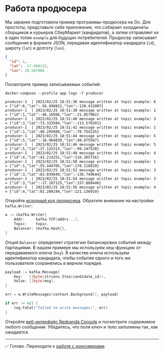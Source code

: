 # Работа продюсера

Мы заранее подготовили пример программы-продюсера на Go. Для простоты, представьте себе приложение, что собирает координаты сборщиков и курьеров СберМаркет (кандидатов), а затем отправляет их в один топик `example` для будущих потребителей. Продюсер записывает сообщения в формате JSON, передавая идентификатор кандидата (`id`), широту (`lat`) и долготу (`lon`).

```json
{
  "id": 1,
  "lat": -17.000132,
  "lon": 28.587008
}
```

Посмотрите пример записываемых событий:

```
docker-compose --profile app logs -f producer
```

```
producer-1  | 2023/02/25 18:51:36 message written at topic example: 6 = {"id":6,"lat":-56.998822,"lon":-120.432007}
producer-1  | 2023/02/25 18:51:38 message written at topic example: 1 = {"id":1,"lat":-46.10566,"lon":-21.857902}
producer-1  | 2023/02/25 18:51:40 message written at topic example: 3 = {"id":3,"lat":73.333584,"lon":-113.570201}
producer-1  | 2023/02/25 18:51:42 message written at topic example: 1 = {"id":1,"lat":40.295088,"lon":-78.754235}
producer-1  | 2023/02/25 18:51:44 message written at topic example: 5 = {"id":5,"lat":-16.964839,"lon":40.875567}
producer-1  | 2023/02/25 18:51:46 message written at topic example: 5 = {"id":5,"lat":37.125313,"lon":-99.247528}
producer-1  | 2023/02/25 18:51:48 message written at topic example: 4 = {"id":4,"lat":43.214251,"lon":116.305726}
producer-1  | 2023/02/25 18:51:50 message written at topic example: 1 = {"id":1,"lat":55.444785,"lon":170.116819}
producer-1  | 2023/02/25 18:51:52 message written at topic example: 3 = {"id":3,"lat":83.039649,"lon":-136.749644}
producer-1  | 2023/02/25 18:51:54 message written at topic example: 3 = {"id":3,"lat":-17.167125,"lon":157.868446}
producer-1  | 2023/02/25 18:51:56 message written at topic example: 4 = {"id":4,"lat":81.208194,"lon":121.136919}
```

Откройте [исходный код продюсера](../../examples/producer/main.go). Обратите внимание на настройки `kafka.Writer`:

```go
w := &kafka.Writer{
    Addr:     kafka.TCP(addrs...),
    Topic:    topic,
    Balancer: &kafka.Hash{},
}
```

Опция `Balancer` определяет стратегию балансировки событий между партициями. В нашем примере мы используем хеш-функцию от передаваемого ключа (`key`). В качестве ключа используем идентификатор кандидата, чтобы события одного и того же пользователя сохранялись в верном порядке.

```go
payload := kafka.Message{
    Key:   []byte(strconv.Itoa(candidate_id)),
    Value: []byte(msg),
}

err = w.WriteMessages(context.Background(), payload)

if err != nil {
    log.Fatal("failed to write messages:", err)
}
```

Откройте [веб-интерфейс Redpanda Console](http://localhost:8080/topics/example#messages) и посмотрите содержимое любого сообщения. Убедитесь, что поля ключ и тело заполнены так, как ожидается.

---

✅ Готово. Переходите к [работе с консумерами](./005-consumers.md).